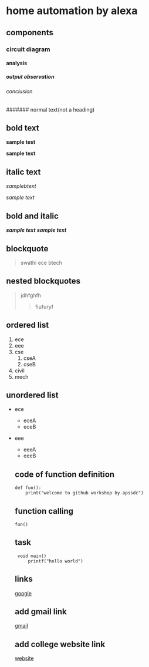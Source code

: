 # home automation by alexa
## components
### circuit diagram
#### analysis
##### output observation
###### conclusion
####### normal text(not a heading)
## bold text
**sample test**

__sample text__
## italic text
*samplebtext*

_sample text_
## bold and italic
**_sample text_**
__*sample text*__
## blockquote
> swathi
ece
btech
## nested blockquotes
> jdhfghfh
>> fiufuryf
## ordered list
1. ece
2. eee
3. cse
   1. cseA
   2. cseB
4. civil
5. mech
## unordered list 
- ece
   * eceA
   * eceB
- eee
   + eeeA
   + eeeB
   ## code of function definition
   ```
   def fun():
       print("welcome to github workshop by apssdc")
    ```
    ## function calling
    `
    fun()
    `
    ## task
    ```
     void main()
         printf("hello world")
     ```
     ## links
     [google](https://www.google)
    
    ## add gmail link
    [gmail](https://www.gmail.com/)
    ## add college website link
    [website](https://www.kits.com/)
